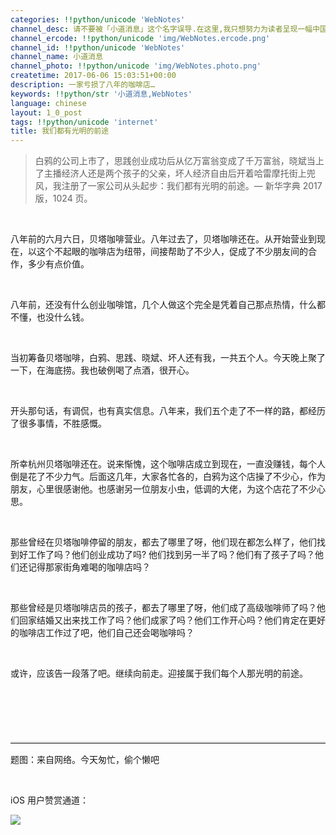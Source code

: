 ```yaml
---
categories: !!python/unicode 'WebNotes'
channel_desc: 请不要被「小道消息」这个名字误导.在这里,我只想努力为读者呈现一幅中国互联网的清明上河图.
channel_ercode: !!python/unicode 'img/WebNotes.ercode.png'
channel_id: !!python/unicode 'WebNotes'
channel_name: 小道消息
channel_photo: !!python/unicode 'img/WebNotes.photo.png'
createtime: 2017-06-06 15:03:51+00:00
description: 一家亏损了八年的咖啡店…
keywords: !!python/str '小道消息,WebNotes'
language: chinese
layout: 1_0_post
tags: !!python/unicode 'internet'
title: 我们都有光明的前途
---
```

<div class="rich_media_content" id="js_content">
<blockquote>
<p>
          白鸦的公司上市了，思践创业成功后从亿万富翁变成了千万富翁，晓斌当上了主播经济人还是两个孩子的父亲，坏人经济自由后开着哈雷摩托街上兜风，我注册了一家公司从头起步：我们都有光明的前途。— 新华字典 2017 版，1024 页。
         </p>
</blockquote>
<p>
<br/>
</p>
<p>
         八年前的六月六日，贝塔咖啡营业。八年过去了，贝塔咖啡还在。从开始营业到现在，以这个不起眼的咖啡店为纽带，间接帮助了不少人，促成了不少朋友间的合作，多少有点价值。
        </p>
<p>
<br/>
</p>
<p>
         八年前，还没有什么创业咖啡馆，几个人做这个完全是凭着自己那点热情，什么都不懂，也没什么钱。
        </p>
<p>
<br/>
</p>
<p>
         当初筹备贝塔咖啡，白鸦、思践、晓斌、坏人还有我，一共五个人。今天晚上聚了一下，在海底捞。我也破例喝了点酒，很开心。
        </p>
<p>
<br/>
</p>
<p>
         开头那句话，有调侃，也有真实信息。八年来，我们五个走了不一样的路，都经历了很多事情，不胜感慨。
        </p>
<p>
<br/>
</p>
<p>
         所幸杭州贝塔咖啡还在。说来惭愧，这个咖啡店成立到现在，一直没赚钱，每个人倒是花了不少力气。后面这几年，大家各忙各的，白鸦为这个店操了不少心，作为朋友，心里很感谢他。也感谢另一位朋友小虫，低调的大佬，为这个店花了不少心思。
        </p>
<p>
<br/>
</p>
<p>
         那些曾经在贝塔咖啡停留的朋友，都去了哪里了呀，他们现在都怎么样了，他们找到好工作了吗？他们创业成功了吗? 他们找到另一半了吗？他们有了孩子了吗？他们还记得那家街角难喝的咖啡店吗？
        </p>
<p>
<br/>
</p>
<p>
         那些曾经是贝塔咖啡店员的孩子，都去了哪里了呀，他们成了高级咖啡师了吗？他们回家结婚又出来找工作了吗？他们成家了吗？他们工作开心吗？他们肯定在更好的咖啡店工作过了吧，他们自己还会喝咖啡吗？
        </p>
<p>
<br/>
</p>
<p>
         或许，应该告一段落了吧。继续向前走。迎接属于我们每个人那光明的前途。
        </p>
<p>
<br/>
</p>
<p style="font-family: Lato, Helvetica, Arial, freesans, clean, sans-serif; border: 0px; font-size: 15px; margin-top: 1.5em; margin-bottom: 1.5em; outline: 0px; line-height: 1.5em; color: rgb(51, 51, 51); white-space: normal;">
<br/>
</p>
<hr style="font-family: Lato, Helvetica, Arial, freesans, clean, sans-serif; border-right-width: 0px; border-bottom-width: 0px; border-left-width: 0px; border-top-style: solid; border-top-color: rgb(234, 234, 234); height: 1px; margin-top: 1em; margin-bottom: 1em; color: rgb(51, 51, 51); font-size: 15px; white-space: normal;"/>
<p>
         题图：来自网络。今天匆忙，偷个懒吧
        </p>
<p>
<br/>
</p>
<p>
         iOS 用户赞赏通道：
        </p>
<p>
<img data-ratio="0.5857019810508183" data-s="300,640" data-src="" data-type="jpeg" data-w="1161" src="{{ '/img/ow5rEn8QGlFc95PTicyicjEAtnRibty9cP9Z8t15DKHibnXbzSbVgpddNIJ4yAicyqex7icbNqAmia3wP6wUFl7C2hZcQ.jpeg' | prepend: site.img | replace: '//','/' }}"/>
</p>
<p>
<br/>
</p>
</div>